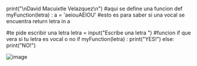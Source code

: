 print("\nDavid Macuixtle Velazquez\n")
#aqui se define una funcion 
def myFunction(letra) :
    a = 'aeiouAEIOU'
    #esto es para saber si una vocal se encuentra
    return letra in a 

#te pide escribir una letra
letra = input("Escribe una letra ")
#funcion if que vera si tu letra es vocal o no
if myFunction(letra) :
  print("YES!")
else:
  print("NO!")

  ![image](https://github.com/user-attachments/assets/ba30f929-be99-4b76-b1a9-f18668ca73e5)
